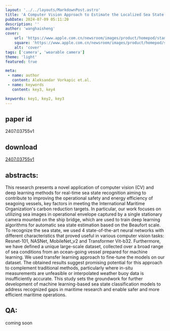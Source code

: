 ```yaml
---
layout: '../../layouts/MarkdownPost.astro'
title: 'A Computer Vision Approach to Estimate the Localized Sea State'
pubDate: 2024-07-09 05:11:20
description: ''
author: 'wanghaisheng'
cover:
    url: 'https://www.apple.com.cn/newsroom/images/product/homepod/standard/Apple-HomePod-hero-230118_big.jpg.large_2x.jpg'
    square: 'https://www.apple.com.cn/newsroom/images/product/homepod/standard/Apple-HomePod-hero-230118_big.jpg.large_2x.jpg'
    alt: 'cover'
tags: ['camera', 'wearable camera'] 
theme: 'light'
featured: true

meta:
 - name: author
   content: Aleksandar Vorkapic et.al.
 - name: keywords
   content: key3, key4

keywords: key1, key2, key3
---
```


## paper id
2407.03755v1
## download
[2407.03755v1](http://arxiv.org/abs/2407.03755v1)
## abstracts:
This research presents a novel application of computer vision (CV) and deep learning methods for real-time sea state recognition aiming to contribute to improving the operational safety and energy efficiency of seagoing vessels, key factors in meeting the International Maritime Organization's carbon reduction targets. In particular, our work focuses on utilizing sea images in operational envelope captured by a single stationary camera mounted on the ship bridge, which are used to train deep learning algorithms for automatic sea state estimation based on the Beaufort scale. To recognize the sea state, we used 4 state-of-the-art neural networks with different characteristics that proved useful in various computer vision tasks: Resnet-101, NASNet, MobileNet_v2 and Transformer Vit-b32. Furthermore, we have defined a unique large-scale dataset, collected over a broad range of sea conditions from an ocean-going vessel prepared for machine learning. We used transfer learning approach to fine-tune the models on our dataset. The obtained results suggest promising potential for this approach to complement traditional methods, particularly where in-situ measurements are unfeasible or interpolated weather buoy data is insufficiently accurate. This study sets the groundwork for further development of machine learning-based sea state classification models to address recognized gaps in maritime research and enable safer and more efficient maritime operations.
## QA:
coming soon
